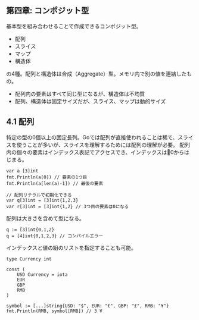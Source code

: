 第四章: コンポジット型
---

基本型を組み合わせることで作成できるコンポジット型。

- 配列
- スライス
- マップ
- 構造体

の4種。配列と構造体は合成（Aggregate）型。メモリ内で別の値を連結したもの。

- 配列内の要素はすべて同じ型になるが、構造体は不均質
- 配列、構造体は固定サイズだが、スライス、マップは動的サイズ

## 4.1 配列

特定の型の0個以上の固定長列。Goでは配列が直接使われることは稀で、スライスを使うことが多いが、スライスを理解するためには配列の理解が必要。
配列内の個々の要素はインデックス表記でアクセスでき、インデックスは0からはじまる。

```
var a [3]int
fmt.Println(a[0]) // 要素の1つ目
fmt.Println(a[len(a)-1]) // 最後の要素

// 配列リテラルで初期化できる
var q[3]int = [3]int{1,2,3}
var r[3]int = [3]int{1,2} // 3つ目の要素は0になる
```

配列は大きさを含めて型になる。

```
q := [3]int{0,1,2}
q = [4]int{0,1,2,3} // コンパイルエラー
```

インデックスと値の組のリストを指定することも可能。

```
type Currency int

const (
    USD Currency = iota
    EUR
    GBP
    RMB
)

symbol := [...]string{USD: "$", EUR: "€", GBP: "£", RMB: "¥"}
fmt.Println(RMB, symbol[RMB]) // 3 ¥
```
